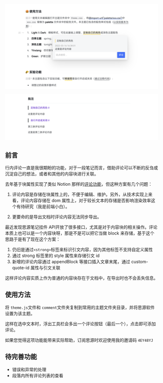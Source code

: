 
![preview](https://raw.githubusercontent.com/langzhou/siyuan-note/main/siyuan-comment/preview.png)

![preview](https://raw.githubusercontent.com/langzhou/siyuan-note/main/siyuan-comment/preview2.png)

## 前言

行内评论一直是我很期盼的功能，对于一段笔记而言，借助评论可以不断的反刍或沉淀自己的想法，或者和其他的内容块进行关联。

去年基于块属性实现了类似 Notion 那样的[评论功能](https://github.com/langzhou/siyuan-note/tree/main/siyuan-utils)，但这种方案有几个问题：

1. 评论内容是存储在块属性上的，不便于编辑、维护。另外，从技术实现上来看，评论内容存储在 dom 属性上，对于较长文本的存储是否影响渲染效率这个有待研究（我是前端小白）。

2. 更要命的是导出文档时评论内容无法同步导出。

最近发现思源笔记挂件 API开放了很多接口，尤其是对于内容块的相关操作。评论本质上也可以是一个内容块呀，那是不是可以把它当做 block 来存储，基于这个思路于是有了现在这个方案：

1. 仍旧是通过`<strong>`标签来标识引文内容，因为其他标签不支持自定义属性
2. 通过 strong 标签里的 style 属性来存储引文 id
3. 新增的评论内容通过 appendBlock 等接口插入文章末尾，通过 custom-quote-id 属性与引文关联

这样评论内容实质上作为普通的内容块存在于文档中，在导出时也不会丢失信息。

## 使用方法

将 `theme.js`文件和 `comment`文件夹复制到常用的主题文件夹目录，并将思源软件设置为该主题。

这样在选中文本时，浮出工具栏会多出一个评论按钮（最后一个），点击即可添加评论。

如果您觉得这项功能能带来实际帮助，订阅思源时欢迎使用我的邀请码 `4EY48YJ`

## 待完善功能

- 错误和异常的处理
- 段落内所有评论列表的查看

